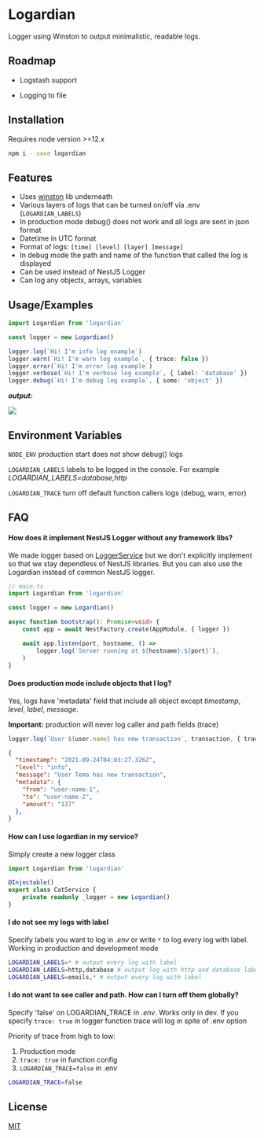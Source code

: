 # Logardian

Logger using Winston to output minimalistic, readable logs.


## Roadmap

- Logstash support

- Logging to file

  
## Installation

Requires node version >=12.х

```bash
npm i --save logardian
```
    
## Features

- Uses [winston](https://github.com/winstonjs/winston) lib underneath
- Various layers of logs that can be turned on/off via .env (`LOGARDIAN_LABELS`)
- In production mode debug() does not work and all logs are sent in json format
- Datetime in UTC format
- Format of logs: `[time] [level] [layer] [message]`
- In debug mode the path and name of the function that called the log is displayed
- Can be used instead of NestJS Logger
- Can log any objects, arrays, variables

  
## Usage/Examples

```ts
import Logardian from 'logardian'

const logger = new Logardian()

logger.log(`Hi! I'm info log example`)
logger.warn(`Hi! I'm warn log example`, { trace: false })
logger.error(`Hi! I'm error log example`)
logger.verbose(`Hi! I'm verbose log example`, { label: 'database' })
logger.debug(`Hi! I'm debug log example`, { some: 'object' })
```

***output:***

![](https://i.ibb.co/y63BtzS/image.png)

  
## Environment Variables

`NODE_ENV` production start does not show debug() logs

`LOGARDIAN_LABELS` labels to be logged in the console. For example *LOGARDIAN_LABELS=database,http*

`LOGARDIAN_TRACE` turn off default function callers logs (debug, warn, error)

  
## FAQ

#### How does it implement NestJS Logger without any framework libs?

We made logger based on [LoggerService](https://github.com/nestjs/nest/blob/master/packages/common/services/logger.service.ts) but we don't explicitly implement so that we stay dependless of NestJS libraries. But you can also use the Logardian instead of common NestJS logger.

```ts
// main.ts
import Logardian from 'logardian'

const logger = new Logardian()

async function bootstrap(): Promise<void> {
    const app = await NestFactory.create(AppModule, { logger })

    await app.listen(port, hostname, () =>
        logger.log(`Server running at ${hostname}:${port}`),
    )
}
```

#### Does production mode include objects that I log?

Yes, logs have 'metadata' field that include all object except 
*timestamp*, *level*, *label*, *message*.

**Important:** production will never log caller and path fields (trace)

```ts
logger.log(`User ${user.name} has new transaction`, transaction, { trace: true })
```
```json
{
  "timestamp": "2021-09-24T04:03:27.326Z",
  "level": "info",
  "message": "User Tema has new transaction",
  "metadata": {
    "from": "user-name-1",
    "to": "user-name-2",
    "amount": "137"
  },
}
```

#### How can I use logardian in my service?

Simply create a new logger class

```ts
import Logardian from 'logardian'

@Injectable()
export class CatService {
    private readonly _logger = new Logardian()
}
```


#### I do not see my logs with label

Specify labels you want to log in *.env* or write `*` to log every log with label. 
Working in production and development mode

```bash
LOGARDIAN_LABELS=* # output every log with label
LOGARDIAN_LABELS=http,database # output log with http and database labels
LOGARDIAN_LABELS=emails,* # output every log with label
```

#### I do not want to see caller and path. How can I turn off them globally?

Specify 'false' on LOGARDIAN_TRACE in *.env*. Works only in dev. 
If you specify `trace: true` in logger function trace will log in spite of .env option

Priority of trace from high to low:

1. Production mode
2. `trace: true` in function config
3. `LOGARDIAN_TRACE=false` in .env

```bash
LOGARDIAN_TRACE=false
```

## License

[MIT](https://github.com/i-link-pro-team/logardian/blob/main/LICENSE)

  